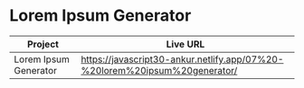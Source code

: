 # Lorem Ipsum Generator

| Project               | Live URL                                                                   |
| --------------------- | -------------------------------------------------------------------------- |
| Lorem Ipsum Generator | https://javascript30-ankur.netlify.app/07%20-%20lorem%20ipsum%20generator/ |
